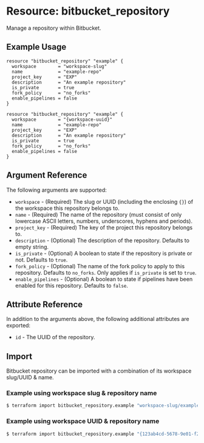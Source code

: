 # Resource: bitbucket_repository
Manage a repository within Bitbucket.

## Example Usage
```hcl
resource "bitbucket_repository" "example" {
  workspace        = "workspace-slug"
  name             = "example-repo"
  project_key      = "EXP"
  description      = "An example repository"
  is_private       = true
  fork_policy      = "no_forks"
  enable_pipelines = false
}
```
```hcl
resource "bitbucket_repository" "example" {
  workspace        = "{workspace-uuid}"
  name             = "example-repo"
  project_key      = "EXP"
  description      = "An example repository"
  is_private       = true
  fork_policy      = "no_forks"
  enable_pipelines = false
}
```

## Argument Reference
The following arguments are supported:
* `workspace` - (Required) The slug or UUID (including the enclosing `{}`) of the workspace this repository belongs to.
* `name` - (Required) The name of the repository (must consist of only lowercase ASCII letters, numbers, underscores, hyphens and periods).
* `project_key` - (Required) The key of the project this repository belongs to.
* `description` - (Optional) The description of the repository. Defaults to empty string.
* `is_private` - (Optional) A boolean to state if the repository is private or not. Defaults to `true`.
* `fork_policy` - (Optional) The name of the fork policy to apply to this repository. Defaults to `no_forks`. Only applies if `is_private` is set to `true`.
* `enable_pipelines` - (Optional) A boolean to state if pipelines have been enabled for this repository. Defaults to `false`.

## Attribute Reference
In addition to the arguments above, the following additional attributes are exported:
* `id` - The UUID of the repository.

## Import
Bitbucket repository can be imported with a combination of its workspace slug/UUID & name.

### Example using workspace slug & repository name
```sh
$ terraform import bitbucket_repository.example "workspace-slug/example-repo"
```

### Example using workspace UUID & repository name
```sh
$ terraform import bitbucket_repository.example "{123ab4cd-5678-9e01-f234-5678g9h01i2j}/example-repo"
```
